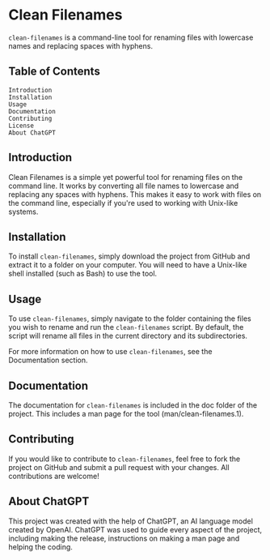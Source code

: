 # Clean Filenames

`clean-filenames` is a command-line tool for renaming files with lowercase names and replacing spaces with hyphens.

## Table of Contents

    Introduction
    Installation
    Usage
    Documentation
    Contributing
    License
    About ChatGPT

## Introduction

Clean Filenames is a simple yet powerful tool for renaming files on the command line.
It works by converting all file names to lowercase and replacing any spaces with hyphens.
This makes it easy to work with files on the command line, especially if you're used to working with Unix-like systems.

## Installation

To install `clean-filenames`, simply download the project from GitHub and extract it to a folder on your computer.
You will need to have a Unix-like shell installed (such as Bash) to use the tool.

## Usage

To use `clean-filenames`, simply navigate to the folder containing the files you wish to rename and run the `clean-filenames` script.
By default, the script will rename all files in the current directory and its subdirectories.

For more information on how to use `clean-filenames`, see the Documentation section.

## Documentation

The documentation for `clean-filenames` is included in the doc folder of the project.
This includes a man page for the tool (man/clean-filenames.1).

## Contributing

If you would like to contribute to `clean-filenames`, feel free to fork the project on GitHub and submit a pull request with your changes. All contributions are welcome!

## About ChatGPT

This project was created with the help of ChatGPT, an AI language model created by OpenAI.
ChatGPT was used to guide every aspect of the project, including making the release, instructions on making a man page and helping the coding.
